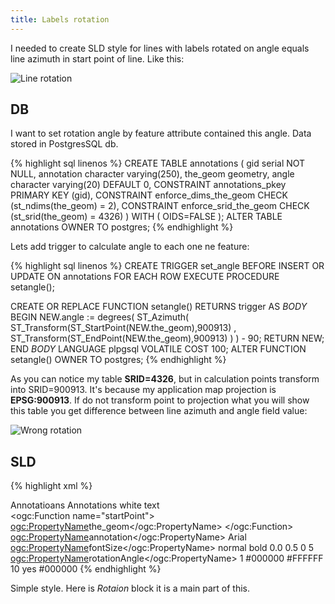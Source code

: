 ```yaml
---
title: Labels rotation
---
```


I needed to create SLD style for lines with labels rotated on angle equals line azimuth in start point of line.
Like this:

![Line rotation](/blog/img/2014-08-24/result-line.jpg "Line rotation")

DB
---------------------

I want to set rotation angle by feature attribute contained this angle. Data stored in PostgresSQL db.

{% highlight sql linenos %}
CREATE TABLE annotations
(
  gid serial NOT NULL,
  annotation character varying(250),
  the_geom geometry,
  angle character varying(20) DEFAULT 0,
  CONSTRAINT annotations_pkey PRIMARY KEY (gid),
  CONSTRAINT enforce_dims_the_geom CHECK (st_ndims(the_geom) = 2),
  CONSTRAINT enforce_srid_the_geom CHECK (st_srid(the_geom) = 4326)
)
WITH (
  OIDS=FALSE
);
ALTER TABLE annotations
  OWNER TO postgres;
{% endhighlight %}

Lets add trigger to calculate angle to each one ne feature:

{% highlight sql linenos %}
CREATE TRIGGER set_angle
  BEFORE INSERT OR UPDATE
  ON annotations
  FOR EACH ROW
  EXECUTE PROCEDURE setangle();

CREATE OR REPLACE FUNCTION setangle()
  RETURNS trigger AS
$BODY$
BEGIN
   NEW.angle := degrees(
                             ST_Azimuth(
                                ST_Transform(ST_StartPoint(NEW.the_geom),900913)
                              , ST_Transform(ST_EndPoint(NEW.the_geom),900913)
                             )
                          ) - 90;
   RETURN NEW;
END
$BODY$
  LANGUAGE plpgsql VOLATILE
  COST 100;
ALTER FUNCTION setangle()
  OWNER TO postgres;
{% endhighlight %}

As you can notice my table __SRID=4326__, but in calculation points transform into SRID=900913. 
It's because my application map projection is __EPSG:900913__. If do not transform point to projection what you will show this table you get difference between line azimuth and angle field value:

![Wrong rotation](/blog/img/2014-08-24/projection-problem.jpg "Wrong rotation")

SLD
---------------------

{% highlight xml %}
<?xml version="1.0" encoding="utf-8"?>
<StyledLayerDescriptor version="1.0.0"
 xsi:schemaLocation="http://www.opengis.net/sld StyledLayerDescriptor.xsd"
 xmlns="http://www.opengis.net/sld"
 xmlns:ogc="http://www.opengis.net/ogc"
 xmlns:xlink="http://www.w3.org/1999/xlink"
 xmlns:xsi="http://www.w3.org/2001/XMLSchema-instance">
  <NamedLayer>
    <Name>Annotatioans</Name>
    <UserStyle>
      <Title>Annotations</Title>
      <Abstract>Annotations white text</Abstract>
      <FeatureTypeStyle>
      <Rule>        
        <TextSymbolizer>
          <Geometry>
            <ogc:Function name="startPoint">
              <ogc:PropertyName>the_geom</ogc:PropertyName>
            </ogc:Function>
          </Geometry>
          <Label>
            <ogc:PropertyName>annotation</ogc:PropertyName>
          </Label>
           <Font>
             <CssParameter name="font-family">Arial</CssParameter>
             <CssParameter name="font-size"><ogc:PropertyName>fontSize</ogc:PropertyName></CssParameter>
             <CssParameter name="font-style">normal</CssParameter>
             <CssParameter name="font-weight">bold</CssParameter>
           </Font>
          <LabelPlacement>
           <PointPlacement>
             <AnchorPoint>
               <AnchorPointX>0.0</AnchorPointX>
               <AnchorPointY>0.5</AnchorPointY>
             </AnchorPoint>
             <Displacement>
               <DisplacementX>0</DisplacementX>
               <DisplacementY>5</DisplacementY>
             </Displacement>
             <Rotation>
              <ogc:PropertyName>rotationAngle</ogc:PropertyName>
             </Rotation>
           </PointPlacement>
          </LabelPlacement>
          <Halo>
            <Radius>1</Radius>
            <Fill>
              <CssParameter name="fill">#000000</CssParameter>
            </Fill>
          </Halo>
          <Fill>
            <CssParameter name="fill">#FFFFFF</CssParameter>
          </Fill>
          <VendorOption name="spaceAround">10</VendorOption>
          <VendorOption name="group">yes</VendorOption>
        </TextSymbolizer>
        <LineSymbolizer>
          <Stroke>
            <CssParameter name="stroke">#000000</CssParameter>
          </Stroke>
        </LineSymbolizer>
      </Rule>
    </FeatureTypeStyle>
  </UserStyle>
 </NamedLayer>
</StyledLayerDescriptor>
{% endhighlight %}

Simple style. Here is _Rotaion_ block it is a main part of this.

 
